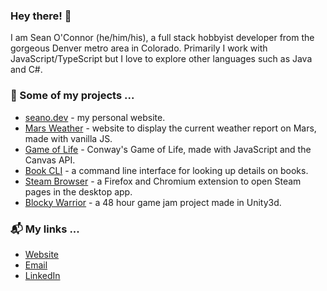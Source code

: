### Hey there! 👋

I am Sean O'Connor (he/him/his), a full stack hobbyist developer from the gorgeous Denver metro area in Colorado. Primarily I work with JavaScript/TypeScript but I love to explore other languages such as Java and C#.

### 🔭 Some of my projects ...

- [seano.dev](https://github.com/seaneoo/seano.dev/) - my personal website.
- [Mars Weather](https://seaneoo.github.io/mars-weather/) - website to display the current weather report on Mars, made with vanilla JS.
- [Game of Life](https://github.com/seaneoo/game-of-life) - Conway's Game of Life, made with JavaScript and the Canvas API.
- [Book CLI](https://github.com/seaneoo/book-cli/) - a command line interface for looking up details on books.
- [Steam Browser](https://addons.mozilla.org/en-US/firefox/addon/steam-browser/) - a Firefox and Chromium extension to open Steam pages in the desktop app.
- [Blocky Warrior](https://seano.itch.io/blocky-warrior) - a 48 hour game jam project made in Unity3d.

### 📬 My links ...

- [Website](https://seano.dev/)
- [Email](mailto:&#115;&#111;&#64;&#115;&#101;&#97;&#110;&#111;&#46;&#100;&#101;&#118;)
- [LinkedIn](https://www.linkedin.com/in/seaneoo/)
